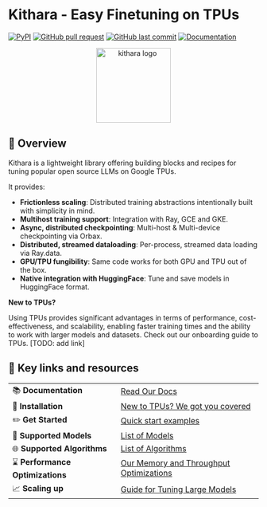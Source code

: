 # Kithara - Easy Finetuning on TPUs

[![PyPI](https://img.shields.io/pypi/v/kithara)](https://pypi.org/project/kithara/)
[![GitHub pull request](https://img.shields.io/badge/PRs-welcome-blue)](https://github.com/wenxindongwork/keras-tuner-alpha/pulls)
[![GitHub last commit](https://img.shields.io/github/last-commit/wenxindongwork/keras-tuner-alpha)](https://github.com/wenxindongwork/keras-tuner-alpha/commits/main)
[![Documentation](https://img.shields.io/badge/docs-latest-brightgreen)](https://kithara.readthedocs.io/en/latest/)

<div align="center">

<a href="https://kithara.readthedocs.io/en/latest"><picture>
<source media="(prefers-color-scheme: dark)" srcset="https://raw.githubusercontent.com/wenxindongwork/keras-tuner-alpha/documentation-v2/docs/images/kithara_logo_with_green_bg.png">
<source media="(prefers-color-scheme: light)" srcset="https://raw.githubusercontent.com/wenxindongwork/keras-tuner-alpha/documentation-v2/docs/images/kithara_logo_with_green_bg.png">
<img alt="kithara logo" src="https://raw.githubusercontent.com/wenxindongwork/keras-tuner-alpha/documentation-v2/docs/images/kithara_logo_with_green_bg.png" height="150" style="max-width: 100%;">
</picture></a>

</div>

## 👋 Overview

Kithara is a lightweight library offering building blocks and recipes for tuning popular open source LLMs on Google TPUs. 

It provides:

- **Frictionless scaling**: Distributed training abstractions intentionally built with simplicity in mind.
- **Multihost training support**: Integration with Ray, GCE and GKE.
- **Async, distributed checkpointing**: Multi-host & Multi-device checkpointing via Orbax.
- **Distributed, streamed dataloading**: Per-process, streamed data loading via Ray.data.
- **GPU/TPU fungibility**: Same code works for both GPU and TPU out of the box. 
- **Native integration with HuggingFace**: Tune and save models in HuggingFace format.

**New to TPUs?**

Using TPUs provides significant advantages in terms of performance, cost-effectiveness, and scalability, enabling faster training times and the ability to work with larger models and datasets. Check out our onboarding guide to TPUs. [TODO: add link]

## 🔗 **Key links and resources**
|                                   |                                                                                                                             |
| --------------------------------- | --------------------------------------------------------------------------------------------------------------------------- |
| 📚 **Documentation**              | [Read Our Docs](https://kithara.readthedocs.io/en/latest/)                                                                  |
| 💾 **Installation**               | [New to TPUs? We got you covered](https://github.com/wenxindongwork/keras-tuner-alpha/tree/main#-installation-instructions) |
| ✏️ **Get Started**               | [Quick start examples](https://github.com/wenxindongwork/keras-tuner-alpha/tree/main#-installation-instructions) |
| 🌟 **Supported Models**           | [List of Models](https://github.com/wenxindongwork/keras-tuner-alpha/tree/main#-supported-models)                           |
| 🌐 **Supported Algorithms**       | [List of Algorithms](https://github.com/wenxindongwork/keras-tuner-alpha/tree/main#-supported-models)                       |
| ⌛️ **Performance Optimizations** | [Our Memory and Throughput Optimizations](https://github.com/wenxindongwork/keras-tuner-alpha/tree/main#-supported-models)  |
| 📈 **Scaling up**                 | [Guide for Tuning Large Models](https://github.com/wenxindongwork/keras-tuner-alpha/tree/main#-installation-instructions)   |
<!-- 
## 💾 Installation Instructions

Kithara requires `Python>=3.11`.

### On CPU

```
pip install kithara[cpu]
```

### On TPU

```
pip install kithara[tpu] -f https://storage.googleapis.com/jax-releases/libtpu_releases.html --extra-index-url https://download.pytorch.org/whl/cpu
```

### On GPU

```
pip install kithara[gpu]
```

# Examples

## SFT with LoRA

Example of LoRA finetuning gemma2-2b. This script runs on single-host and multi-host environments, on both TPUs and GPUs. For multi-host set up, we included a Ray guide in the next section.

```
python kithara/examples/singlehost/sft_lora_example.py
```

## Full parameter finetuning

Example of training a MaxText model.

```
python kithara/examples/singlehost/full_finetuning_example.py
```

## Multi-host examples

Following instructions in `ray/README.md` to set up a Ray Cluster for running multi-host workloads. Here are examples of how to run the SFT LoRA example once your cluster has been set up.

```
python ray/submit_job.py "python3.11 examples/multihost/ray/TPU/sft_lora_example.py" --hf-token your_token
```

Similarly, you can run the full parameter finetuning example using the following command

```
python ray/submit_job.py "python3.11 examples/multihost/ray/TPU/full_finetuning_example.py" --hf-token your_token
```

You can early-stop your job using

`ray job stop ray_job_id`

# Troubleshooting

1. Disk OOM when loading HF model checkpoint

   First try emptying your cache by running the following code on your Ray Cluster.

   ```
   import shutil
   shutil.rmtree("/home/ubuntu/.cache/huggingface/hub/", ignore_errors=True)
   shutil.rmtree("/home/ubuntu/.keras/models", ignore_errors=True)
   ```

   If you are using a single VM, the path may be different.

   ```
   import shutil
   shutil.rmtree("~/.cache/huggingface/hub/", ignore_errors=True)
   shutil.rmtree("~/.keras/models", ignore_errors=True)
   ```

   If emptying the cache still doesn't help, try attaching a disk to your VM and change HF cache directory using the environment variable `export HF_HOME=<your_new_cache_dir>`.

   You may have to copy your HF token to this new cache directory with `cp .cache/huggingface/token <your_new_cache_dir>/token`.

2. Permission denied error when uploading checkpoint to GCS

   First verify your current authentication :

   ```
   gcloud auth list
   gsutil ls gs://your_bucket
   ```

   For your Python code, you likely need to ensure you're using the same credentials.

   ```
   gcloud auth application-default login
   ```

3. jaxlib.xla_extension.XlaRuntimeError errors

   Try uninstall and reinstalling `jax` and `jaxlib`

   ```
   pip uninstall jax jaxlib
   pip install "jax[tpu]" -f https://storage.googleapis.com/jax-releases/libtpu_releases.html
   pip install libtpu-nightly==0.1.dev20250128+nightly -f https://storage.googleapis.com/jax-releases/libtpu_releases.html
   ``` -->
